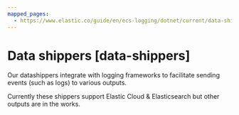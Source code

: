 ```yaml
---
mapped_pages:
  - https://www.elastic.co/guide/en/ecs-logging/dotnet/current/data-shippers.html
---
```


# Data shippers [data-shippers]

Our datashippers integrate with logging frameworks to facilitate sending events (such as logs) to various outputs.

Currently these shippers support Elastic Cloud & Elasticsearch but other outputs are in the works.






